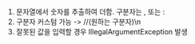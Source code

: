 1. 문자열에서 숫자를 추출하여 더함. 구분자는 , 또는 :
2. 구분자 커스텀 가능 -> //(원하는 구분자)\n
3. 잘못된 값을 입력할 경우 IllegalArgumentException 발생
